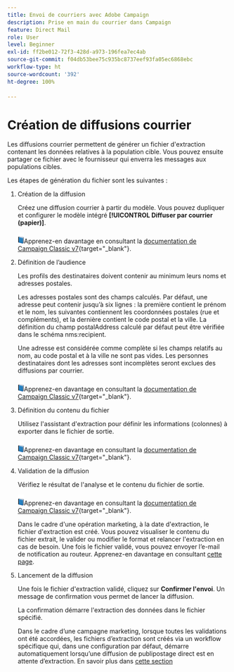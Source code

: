 ```yaml
---
title: Envoi de courriers avec Adobe Campaign
description: Prise en main du courrier dans Campaign
feature: Direct Mail
role: User
level: Beginner
exl-id: ff2be012-72f3-428d-a973-196fea7ec4ab
source-git-commit: f04db53bee75c935bc8737eef93fa05ec6868ebc
workflow-type: ht
source-wordcount: '392'
ht-degree: 100%

---
```


# Création de diffusions courrier

Les diffusions courrier permettent de générer un fichier d&#39;extraction contenant les données relatives à la population cible. Vous pouvez ensuite partager ce fichier avec le fournisseur qui enverra les messages aux populations cibles.

Les étapes de génération du fichier sont les suivantes :

1. Création de la diffusion

   Créez une diffusion courrier à partir du modèle. Vous pouvez dupliquer et configurer le modèle intégré **[!UICONTROL Diffuser par courrier (papier)]**.

   ![](../assets/do-not-localize/book.png)Apprenez-en davantage en consultant la [documentation de Campaign Classic v7](https://experienceleague.adobe.com/docs/campaign-classic/using/sending-messages/sending-direct-mail/creating-a-direct-mail-delivery.html?lang=fr){target="_blank"}.

1. Définition de l’audience

   Les profils des destinataires doivent contenir au minimum leurs noms et adresses postales.

   Les adresses postales sont des champs calculés. Par défaut, une adresse peut contenir jusqu’à six lignes : la première contient le prénom et le nom, les suivantes contiennent les coordonnées postales (rue et compléments), et la dernière contient le code postal et la ville. La définition du champ postalAddress calculé par défaut peut être vérifiée dans le schéma nms:recipient.

   Une adresse est considérée comme complète si les champs relatifs au nom, au code postal et à la ville ne sont pas vides. Les personnes destinataires dont les adresses sont incomplètes seront exclues des diffusions par courrier.

   ![](../assets/do-not-localize/book.png)Apprenez-en davantage en consultant la [documentation de Campaign Classic v7](https://experienceleague.adobe.com/docs/campaign-classic/using/sending-messages/key-steps-when-creating-a-delivery/steps-defining-the-target-population.html?lang=fr){target="_blank"}.

1. Définition du contenu du fichier

   Utilisez l&#39;assistant d&#39;extraction pour définir les informations (colonnes) à exporter dans le fichier de sortie.

   ![](../assets/do-not-localize/book.png)Apprenez-en davantage en consultant la [documentation de Campaign Classic v7](https://experienceleague.adobe.com/docs/campaign-classic/using/sending-messages/sending-direct-mail/defining-the-direct-mail-content.html?lang=fr){target="_blank"}.

1. Validation de la diffusion

   Vérifiez le résultat de l&#39;analyse et le contenu du fichier de sortie.

   ![](../assets/do-not-localize/book.png)Apprenez-en davantage en consultant la [documentation de Campaign Classic v7](https://experienceleague.adobe.com/docs/campaign-classic/using/sending-messages/sending-direct-mail/validating.html?lang=fr){target="_blank"}.

   Dans le cadre d&#39;une opération marketing, à la date d&#39;extraction, le fichier d&#39;extraction est créé. Vous pouvez visualiser le contenu du fichier extrait, le valider ou modifier le format et relancer l&#39;extraction en cas de besoin. Une fois le fichier validé, vous pouvez envoyer l’e-mail de notification au routeur. Apprenez-en davantage en consultant [cette page](https://experienceleague.adobe.com/docs/campaign/automation/campaign-orchestration/marketing-campaign-approval.html?lang=fr).

1. Lancement de la diffusion

   Une fois le fichier d&#39;extraction validé, cliquez sur **Confirmer l&#39;envoi**. Un message de confirmation vous permet de lancer la diffusion.

   La confirmation démarre l&#39;extraction des données dans le fichier spécifié.

   Dans le cadre d’une campagne marketing, lorsque toutes les validations ont été accordées, les fichiers d’extraction sont créés via un workflow spécifique qui, dans une configuration par défaut, démarre automatiquement lorsqu’une diffusion de publipostage direct est en attente d’extraction. En savoir plus dans [cette section](https://experienceleague.adobe.com/docs/campaign/automation/campaign-orchestration/marketing-campaign-deliveries.html?lang=fr)
